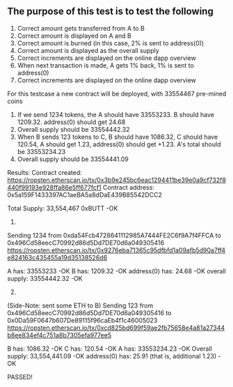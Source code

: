 ## The purpose of this test is to test the following

1. Correct amount gets transferred from A to B
2. Correct amount is displayed on A and B
3. Correct amount is burned (in this case, 2% is sent to address(0))
4. Correct amount is displayed as the overall supply
5. Correct increments are displayed on the online dapp overview
6. When next transaction is made, A gets 1% back, 1% is sent to address(0)
7. Correct increments are displayed on the online dapp overview

For this testcase a new contract will be deployed, with 33554467 pre-mined coins

1. If we send 1234 tokens, the A should have 33553233.  B should have 1209.32. address(0) should get 24.68
2. Overall supply should be 33554442.32
3. When B sends 123 tokens to C, B should have 1086.32, C should have 120.54, A should get 1.23, address(0) should get +1.23. A's total should be 33553234.23
4. Overall supply should be 33554441.09


Results:
Contract created:  https://ropsten.etherscan.io/tx/0x3b9e245bc6eac1294411be39e0a9cf732f8440f99193e928ffa86e5ff677fcf1
Contract address: 0x5a159F1433397AC1aeBA5a8dDaE439B85542DCC2

Total Supply: 33,554,467 0xBUTT -OK

1.
Sending 1234 from 0xda54Fcb4728641112985A7444FE2C6f9A7f4FFCA to 0x496Cd58eecC70992d86d5Dd7DE70d6a049305416
https://ropsten.etherscan.io/tx/0x9276eba71365c95dfbfd1a09afb5d90a7ff4e824163c435455a19d35138526d6

A has: 33553233 -OK
B has: 1209.32 -OK
address(0) has: 24.68 -OK
overall supply: 33554442.32 -OK


2. 
(Side-Note: sent some ETH to B)
Sending 123 from 0x496Cd58eecC70992d86d5Dd7DE70d6a049305416 to 0x0Da59F0647b607De89115f96caEb4f1c46005023
https://ropsten.etherscan.io/tx/0xcd825bd699f59ae2fb75658e4a81a27344b8ee834ef4c751a8b7305efa977ee5

B has: 1086.32 -OK
C has: 120.54 -OK
A has: 33553234.23 -OK
Overall supply: 33,554,441.09 -OK
address(0) has: 25.91 (that is, additional 1.23) -OK

PASSED!
